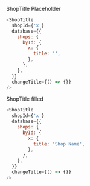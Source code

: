 ShopTitle Placeholder

```js padded
<ShopTitle
  shopId={'x'}
  database={{
    shops: {
      byId: {
        x: {
          title: '',
        },
      },
    },
  }}
  changeTitle={() => {}}
/>
```

ShopTitle filled

```js padded
<ShopTitle
  shopId={'x'}
  database={{
    shops: {
      byId: {
        x: {
          title: 'Shop Name',
        },
      },
    },
  }}
  changeTitle={() => {}}
/>
```
